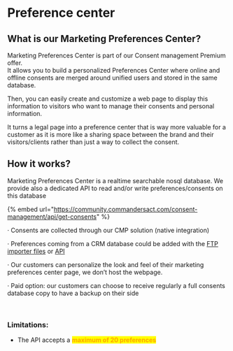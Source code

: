 # Preference center

## What is our Marketing Preferences Center?

Marketing Preferences Center is part of our Consent management Premium offer. \
It allows you to build a personalized Preferences Center where online and offline consents are merged around unified users and stored in the same database.

Then, you can easily create and customize a web page to display this information to visitors who want to manage their consents and personal information.

It turns a legal page into a preference center that is way more valuable for a customer as it is more like a sharing space between the brand and their visitors/clients rather than just a way to collect the consent.

## How it works?



Marketing Preferences Center is a realtime searchable nosql database. We provide also a dedicated API to read and/or write preferences/consents on this database&#x20;

{% embed url="https://community.commandersact.com/consent-management/api/get-consents" %}

·      Consents are collected through our CMP solution (native integration)

·      Preferences coming from a CRM database could be added with the [FTP importer files](../integrations/sources/sources-catalog/import-crm-users/users-file-importer.md) or [API](../integrations/sources/sources-catalog/import-crm-users/api-users.md#user)&#x20;

·      Our customers can personalize the look and feel of their marketing preferences center page, we don’t host the webpage.

·      Paid option: our customers can choose to receive regularly a full consents database copy to have a backup on their side

<figure><img src="../../.gitbook/assets/Capture d’écran 2021-07-02 à 10.38.41.png" alt=""><figcaption></figcaption></figure>

### Limitations:

* The API accepts a <mark style="color:orange;">**maximum of 20 preferences**</mark>

